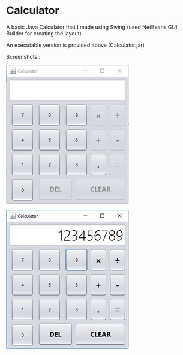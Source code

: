 # Calculator

A basic Java Calculator that I made using Swing (used NetBeans GUI Builder for creating the layout).

An executable version is provided above (Calculator.jar)

Screenshots :

![Screenshot](/img/screen2.JPG)

![Screenshot](/img/screen1.JPG)
